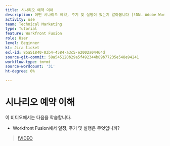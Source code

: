 ```yaml
---
title: 시나리오 예약 이해
description: 어떤 시나리오 예약, 주기 및 실행이 있는지 알아봅니다 [!DNL Adobe Workfront Fusion].
activity: use
team: Technical Marketing
type: Tutorial
feature: Workfront Fusion
role: User
level: Beginner
kt: Jira ticket
exl-id: 85a51840-03b4-4584-a3c5-e2002a04464d
source-git-commit: 58a545120b29a5f492344b89b77235e548e94241
workflow-type: tm+mt
source-wordcount: '31'
ht-degree: 0%

---
```


# 시나리오 예약 이해

이 비디오에서는 다음을 학습합니다.

* Workfront Fusion에서 일정, 주기 및 실행은 무엇입니까?

>[!VIDEO](https://video.tv.adobe.com/v/335284/?quality=12)
